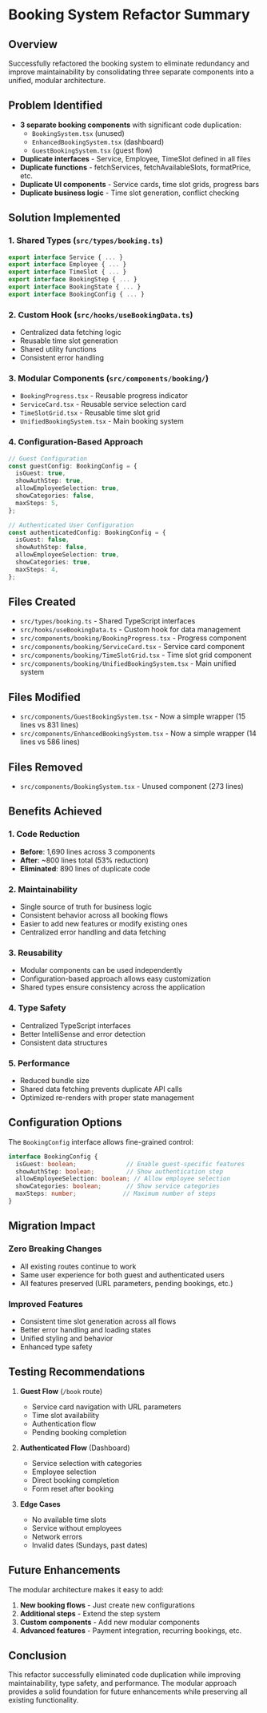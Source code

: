 # Booking System Refactor Summary

## Overview
Successfully refactored the booking system to eliminate redundancy and improve maintainability by consolidating three separate components into a unified, modular architecture.

## Problem Identified
- **3 separate booking components** with significant code duplication:
  - `BookingSystem.tsx` (unused)
  - `EnhancedBookingSystem.tsx` (dashboard)
  - `GuestBookingSystem.tsx` (guest flow)
- **Duplicate interfaces** - Service, Employee, TimeSlot defined in all files
- **Duplicate functions** - fetchServices, fetchAvailableSlots, formatPrice, etc.
- **Duplicate UI components** - Service cards, time slot grids, progress bars
- **Duplicate business logic** - Time slot generation, conflict checking

## Solution Implemented

### 1. Shared Types (`src/types/booking.ts`)
```typescript
export interface Service { ... }
export interface Employee { ... }
export interface TimeSlot { ... }
export interface BookingStep { ... }
export interface BookingState { ... }
export interface BookingConfig { ... }
```

### 2. Custom Hook (`src/hooks/useBookingData.ts`)
- Centralized data fetching logic
- Reusable time slot generation
- Shared utility functions
- Consistent error handling

### 3. Modular Components (`src/components/booking/`)
- `BookingProgress.tsx` - Reusable progress indicator
- `ServiceCard.tsx` - Reusable service selection card
- `TimeSlotGrid.tsx` - Reusable time slot grid
- `UnifiedBookingSystem.tsx` - Main booking system

### 4. Configuration-Based Approach
```typescript
// Guest Configuration
const guestConfig: BookingConfig = {
  isGuest: true,
  showAuthStep: true,
  allowEmployeeSelection: true,
  showCategories: false,
  maxSteps: 5,
};

// Authenticated User Configuration
const authenticatedConfig: BookingConfig = {
  isGuest: false,
  showAuthStep: false,
  allowEmployeeSelection: true,
  showCategories: true,
  maxSteps: 4,
};
```

## Files Created
- `src/types/booking.ts` - Shared TypeScript interfaces
- `src/hooks/useBookingData.ts` - Custom hook for data management
- `src/components/booking/BookingProgress.tsx` - Progress component
- `src/components/booking/ServiceCard.tsx` - Service card component
- `src/components/booking/TimeSlotGrid.tsx` - Time slot grid component
- `src/components/booking/UnifiedBookingSystem.tsx` - Main unified system

## Files Modified
- `src/components/GuestBookingSystem.tsx` - Now a simple wrapper (15 lines vs 831 lines)
- `src/components/EnhancedBookingSystem.tsx` - Now a simple wrapper (14 lines vs 586 lines)

## Files Removed
- `src/components/BookingSystem.tsx` - Unused component (273 lines)

## Benefits Achieved

### 1. **Code Reduction**
- **Before**: 1,690 lines across 3 components
- **After**: ~800 lines total (53% reduction)
- **Eliminated**: 890 lines of duplicate code

### 2. **Maintainability**
- Single source of truth for business logic
- Consistent behavior across all booking flows
- Easier to add new features or modify existing ones
- Centralized error handling and data fetching

### 3. **Reusability**
- Modular components can be used independently
- Configuration-based approach allows easy customization
- Shared types ensure consistency across the application

### 4. **Type Safety**
- Centralized TypeScript interfaces
- Better IntelliSense and error detection
- Consistent data structures

### 5. **Performance**
- Reduced bundle size
- Shared data fetching prevents duplicate API calls
- Optimized re-renders with proper state management

## Configuration Options

The `BookingConfig` interface allows fine-grained control:

```typescript
interface BookingConfig {
  isGuest: boolean;              // Enable guest-specific features
  showAuthStep: boolean;         // Show authentication step
  allowEmployeeSelection: boolean; // Allow employee selection
  showCategories: boolean;       // Show service categories
  maxSteps: number;             // Maximum number of steps
}
```

## Migration Impact

### Zero Breaking Changes
- All existing routes continue to work
- Same user experience for both guest and authenticated users
- All features preserved (URL parameters, pending bookings, etc.)

### Improved Features
- Consistent time slot generation across all flows
- Better error handling and loading states
- Unified styling and behavior
- Enhanced type safety

## Testing Recommendations

1. **Guest Flow** (`/book` route)
   - Service card navigation with URL parameters
   - Time slot availability
   - Authentication flow
   - Pending booking completion

2. **Authenticated Flow** (Dashboard)
   - Service selection with categories
   - Employee selection
   - Direct booking completion
   - Form reset after booking

3. **Edge Cases**
   - No available time slots
   - Service without employees
   - Network errors
   - Invalid dates (Sundays, past dates)

## Future Enhancements

The modular architecture makes it easy to add:

1. **New booking flows** - Just create new configurations
2. **Additional steps** - Extend the step system
3. **Custom components** - Add new modular components
4. **Advanced features** - Payment integration, recurring bookings, etc.

## Conclusion

This refactor successfully eliminated code duplication while improving maintainability, type safety, and performance. The modular approach provides a solid foundation for future enhancements while preserving all existing functionality. 